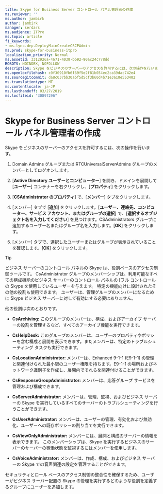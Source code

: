 ```yaml
---
title: Skype for Business Server コントロール パネル管理者の作成
ms.reviewer: ''
ms.author: jambirk
author: jambirk
manager: serdars
ms.audience: ITPro
ms.topic: article
f1_keywords:
- ms.lync.dep.DeployMainCreateCSCPAdmin
ms.prod: skype-for-business-itpro
localization_priority: Normal
ms.assetid: 3312926a-4671-4030-bb92-90ac24c778dd
ROBOTS: NOINDEX, NOFOLLOW
description: Skype をビジネスのサーバーのアクセスを許可するには、次の操作を行います。
ms.openlocfilehash: c0f30910fb6f39f5e2f81b054ec2ca39dac742e4
ms.sourcegitcommit: da8c037bb30abf5d5cf3b60d4b71e3a10e553402
ms.translationtype: MT
ms.contentlocale: ja-JP
ms.lasthandoff: 03/27/2019
ms.locfileid: "30897296"
---
```

# <a name="create-skype-for-business-server-control-panel-administrators"></a>Skype for Business Server コントロール パネル管理者の作成
 
Skype をビジネスのサーバーのアクセスを許可するには、次の操作を行います。
  
1. Domain Admins グループまたは RTCUniversalServerAdmins グループのメンバーとしてログオンします。
    
2. [**Active Directory ユーザーとコンピューター**] を開き、ドメインを展開して [**ユーザー**] コンテナーを右クリックし、[**プロパティ**] をクリックします。
    
3. [**CSAdministrator のプロパティ**] で、[**メンバー**] タブをクリックします。
    
4. [メンバー] タブで [**追加**] をクリックします。[**ユーザー、連絡先、コンピューター、サービス アカウント、またはグループの選択**] で、[**選択するオブジェクト名を入力してください**] を見つけます。CSAdministrators グループに追加するユーザー名またはグループ名を入力します。[**OK**] をクリックします。
    
5. [メンバー] タブで、選択したユーザーまたはグループが表示されていることを確認します。[**OK**] をクリックします。
    
> [!TIP]
> ビジネス サーバーのコントロール パネルの Skype は、役割ベースのアクセス制御ツールです。 CsAdministrator グループのメンバーシップは、利用可能なすべての構成機能のビジネス サーバーのコントロール パネルの [フル コントロールの Skype を使用しているユーザーを与えます。 特定の機能向けに設計されたその他の役割も使用できます。 ユーザーは、管理グループのメンバーになるために Skype ビジネス サーバーに対して有効にする必要はありません。 
  
他の役割は次のとおりです。
  
- **CsArchiving:** このグループのメンバーは、構成、およびアーカイブ サーバーの役割を管理するなど、すべてのアーカイブ機能を実行できます。
    
- **CsHelpDesk:** このグループのメンバーは、ユーザーのプロパティやポリシーを含む構成と展開を表示できます。またメンバーは、特定のトラブルシューティング タスクも実行できます。
    
- **CsLocationAdministrator:** メンバーは、Enhanced 9-1-1 (E9-1-1) の管理と関連付けられた最小限のユーザー権限を持ちます。E9-1-1 の場所およびネットワーク識別子を作成し、展開内でそれらを関連付けることができます。
    
- **CsResponseGroupAdministrator:** メンバーは、応答グループ サービスを管理および構成できます。
    
- **CsServerAdministrator:** メンバーは、管理、監視、およびビジネス サーバーの Skype を実行しているすべてのサーバーのトラブルシューティングを行うことができます。
    
- **CsUserAdministrator:** メンバーは、ユーザーの管理、有効化および無効化、ユーザーへの既存ポリシーの割り当てを実行できます。
    
- **CsViewOnlyAdministrator:** メンバーには、展開と構成のサーバーの情報を表示できます。 このメンバーシップは、Skype を実行するビジネスのサーバーのサーバーの稼働状態を監視するにはメンバーを使用します。
    
- **CsVoiceAdministrator:** メンバーは、作成、構成、およびビジネス サーバーの Skype での音声関連の設定を管理することができます。
    
セキュリティとロール ベースのアクセス制御の整合性を確保するため、ユーザーがビジネス サーバー配置の Skype の管理を実行するどのような役割を定義するグループにユーザーを追加します。
  

